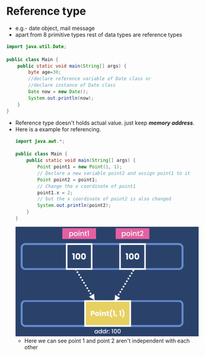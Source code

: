 # Reference type
- e.g.- date object, mail message
-  apart from 8 primitive types rest of data types are reference types
```java
import java.util.Date;

public class Main {
    public static void main(String[] args) {
        byte age=30;
        //declare reference variable of Date class or
        //declare instance of Date class
        Date now = new Date();
        System.out.println(now);
    }
}
```
- Reference type doesn't holds actual value. just keep ***memory address***.
- Here is a example for referencing.
  ```java
  import java.awt.*;

  public class Main {
      public static void main(String[] args) {
          Point point1 = new Point(1, 1);
          // Declare a new variable point2 and assign point1 to it
          Point point2 = point1;
          // Change the x coordinate of point1
          point1.x = 2;
          // but the x coordinate of point2 is also changed
          System.out.println(point2);
      }
  }
  ```
  ![](assets/Pasted%20image%2020240529220042.png)
  - Here we can see point 1 and point 2 aren't independent with each other